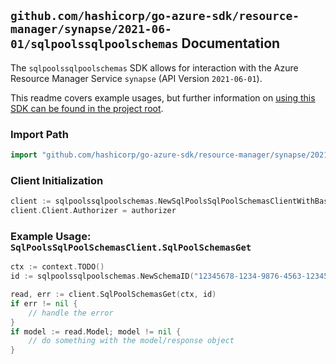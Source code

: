 
## `github.com/hashicorp/go-azure-sdk/resource-manager/synapse/2021-06-01/sqlpoolssqlpoolschemas` Documentation

The `sqlpoolssqlpoolschemas` SDK allows for interaction with the Azure Resource Manager Service `synapse` (API Version `2021-06-01`).

This readme covers example usages, but further information on [using this SDK can be found in the project root](https://github.com/hashicorp/go-azure-sdk/tree/main/docs).

### Import Path

```go
import "github.com/hashicorp/go-azure-sdk/resource-manager/synapse/2021-06-01/sqlpoolssqlpoolschemas"
```


### Client Initialization

```go
client := sqlpoolssqlpoolschemas.NewSqlPoolsSqlPoolSchemasClientWithBaseURI("https://management.azure.com")
client.Client.Authorizer = authorizer
```


### Example Usage: `SqlPoolsSqlPoolSchemasClient.SqlPoolSchemasGet`

```go
ctx := context.TODO()
id := sqlpoolssqlpoolschemas.NewSchemaID("12345678-1234-9876-4563-123456789012", "example-resource-group", "workspaceValue", "sqlPoolValue", "schemaValue")

read, err := client.SqlPoolSchemasGet(ctx, id)
if err != nil {
	// handle the error
}
if model := read.Model; model != nil {
	// do something with the model/response object
}
```
